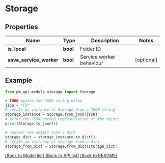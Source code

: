# Storage


## Properties

Name | Type | Description | Notes
------------ | ------------- | ------------- | -------------
**is_local** | **bool** | Folder ID | 
**save_service_worker** | **bool** | Service worker behaviour | [optional] 

## Example

```python
from pm_api.models.storage import Storage

# TODO update the JSON string below
json = "{}"
# create an instance of Storage from a JSON string
storage_instance = Storage.from_json(json)
# print the JSON string representation of the object
print(Storage.to_json())

# convert the object into a dict
storage_dict = storage_instance.to_dict()
# create an instance of Storage from a dict
storage_from_dict = Storage.from_dict(storage_dict)
```
[[Back to Model list]](../README.md#documentation-for-models) [[Back to API list]](../README.md#documentation-for-api-endpoints) [[Back to README]](../README.md)


